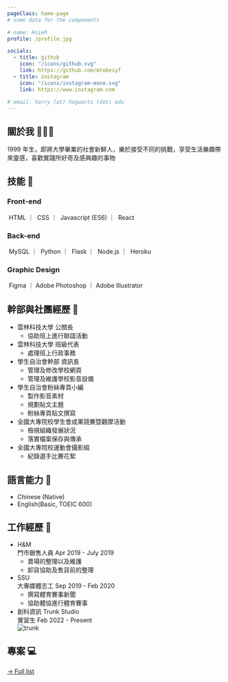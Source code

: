 ```yaml
---
pageClass: home-page
# some data for the components

# name: Hsieh
profile: /profile.jpg

socials:
  - title: github
    icon: "/icons/github.svg"
    link: https://github.com/mtobeiyf
  - title: instagram
    icon: "/icons/instagram-mono.svg"
    link: https://www.instagram.com

# email: harry (at) hogwarts (dot) edu
---
```


<ProfileSection :frontmatter="$page.frontmatter" />

## 關於我 🧏🏻‍♀️

1999 年生，即將大學畢業的社會新鮮人，樂於接受不同的挑戰，享受生活樂趣帶來靈感，喜歡實踐所好奇及感興趣的事物

## 技能 🔨

### Front-end

<img :src="$withBase('/projects/HTML5.png')" alt=""> HTML
｜ <img :src="$withBase('/projects/CSS3.png')" alt=""> CSS
｜ <img :src="$withBase('/projects/javascript.svg')" alt=""> Javascript (ES6)
｜ <img :src="$withBase('/projects/React.png')" alt=""> React

### Back-end

<img :src="$withBase('/projects/MySQL.png')" alt=""> MySQL
｜ <img :src="$withBase('/projects/Python.webp')" alt=""> Python
｜ <img :src="$withBase('/projects/Flask.png')" alt=""> Flask
｜ <img :src="$withBase('/projects/Node.png')" alt=""> Node.js
｜ <img :src="$withBase('/projects/heroku.png')" alt=""> Heroku

### Graphic Design

<img :src="$withBase('/projects/figma.png')" alt=""> Figma
｜<img :src="$withBase('/projects/Photoshop.png')" alt=""> Adobe Photoshop
｜<img :src="$withBase('/projects/ai.png')" alt=""> Adobe Illustrator

## 幹部與社團經歷 :dizzy:

- 雲林科技大學 公關長
  - 協助班上進行聯誼活動
- 雲林科技大學 班級代表
  - 處理班上行政事務
- 學生自治會幹部 資訊長
  - 管理及修改學校網頁
  - 管理及維護學校影音設備
- 學生自治會粉絲專頁小編
  - 製作影音素材
  - 規劃貼文主題
  - 粉絲專頁貼文撰寫
- 全國大專院校學生會成果競賽暨觀摩活動
  - 檢視組織發展狀況
  - 落實檔案保存與傳承
- 全國大專院校運動會攝影組
  - 紀錄選手比賽花絮

## 語言能力 💬

- Chinese (Native)
- English(Basic, TOEIC 600)

## 工作經歷 💼

<work>

<!-- - MLD 台鋁 2016/1~2016/7 <img :src="$withBase('/projects/MLD.jpeg')" alt="" >
- 王品集團陶板屋 2018/5~2018/9 <img :src="$withBase('/projects/house.webp')" alt="" >
  -  -->

- H&M <div class="position">門市銷售人員 Apr 2019 - July 2019</div> <img :src="$withBase('/projects/H&M.svg')" alt="" >
  - 賣場的整理以及維護
  - 卸貨協助及售貨前的整理
- SSU <div class="position">大專媒體志工 Sep 2019 - Feb 2020 </div>  <img :src="$withBase('/projects/SSU.png')" alt=""></div>
  - 撰寫體育賽事新聞
  - 協助體協進行體育賽事
- 創科資訊 Trunk Studio <div class="position">實習生 Feb 2022 - Present</div>  <img :src="$withBase('/projects/trunk.png')" alt="trunk">

</work>

## 專案 💻

[→ Full list](/projects/)

<!-- <ProjectCard image="/projects/project.jpg" hideBorder=true>

**智慧學習輔導系統**

此系統可預測學生針對某些科目可能遇到的困難，透過事先蒐集的資料進行分析，為學生提供客觀的建議及反饋。

</ProjectCard>

<ProjectCard hideBorder=true>

</ProjectCard> -->

<!-- Custom style for this page -->

<style lang="stylus">

.theme-container.home-page .page
  font-size 20px
  font-family "lucida grande", "lucida sans unicode", lucida, "Helvetica Neue", Helvetica, Arial, sans-serif;
  height 70px
  p
    margin 0 0 0.5rem
  p, ul, ol
    line-height normal
  a
    font-weight normal
  .theme-default-content:not(.custom) > h2
    margin-bottom 0.5rem
  .theme-default-content:not(.custom) > h2:first-child + p
    margin-top 0.5rem
  .theme-default-content:not(.custom) > h3
    padding-top 4rem
  img
    max-width 40px
    max-height 40px
    vertical-align:middle
  
  .position
    font-size 17px
    color #8E8E8E

  

  /* Override */
  .md-card
    margin-top 0.5em
    .card-image
      padding 0.2rem
      img
        max-width 120px
        max-height 120px
    .card-content p
      -webkit-margin-after 0.2em
      
    

@media (max-width: 419px)
  .theme-container.home-page .page
    p, ul, ol
      line-height 1.5

    .md-card
      .card-image
        img 
          width 100%
          max-width 400px

</style>
